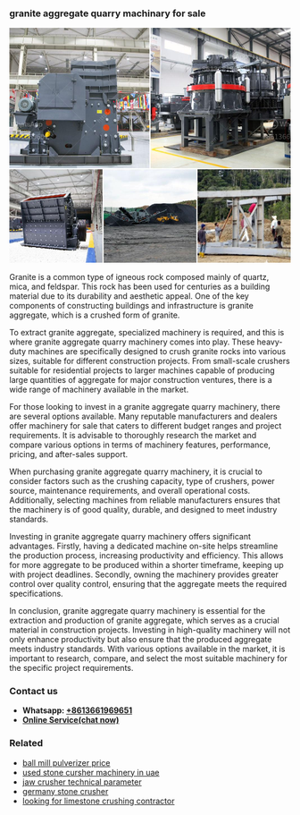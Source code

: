 <h3>granite aggregate quarry machinary for sale</h3><img src='1708332835.jpg' alt=''><p>Granite is a common type of igneous rock composed mainly of quartz, mica, and feldspar. This rock has been used for centuries as a building material due to its durability and aesthetic appeal. One of the key components of constructing buildings and infrastructure is granite aggregate, which is a crushed form of granite.</p><p>To extract granite aggregate, specialized machinery is required, and this is where granite aggregate quarry machinery comes into play. These heavy-duty machines are specifically designed to crush granite rocks into various sizes, suitable for different construction projects. From small-scale crushers suitable for residential projects to larger machines capable of producing large quantities of aggregate for major construction ventures, there is a wide range of machinery available in the market.</p><p>For those looking to invest in a granite aggregate quarry machinery, there are several options available. Many reputable manufacturers and dealers offer machinery for sale that caters to different budget ranges and project requirements. It is advisable to thoroughly research the market and compare various options in terms of machinery features, performance, pricing, and after-sales support.</p><p>When purchasing granite aggregate quarry machinery, it is crucial to consider factors such as the crushing capacity, type of crushers, power source, maintenance requirements, and overall operational costs. Additionally, selecting machines from reliable manufacturers ensures that the machinery is of good quality, durable, and designed to meet industry standards.</p><p>Investing in granite aggregate quarry machinery offers significant advantages. Firstly, having a dedicated machine on-site helps streamline the production process, increasing productivity and efficiency. This allows for more aggregate to be produced within a shorter timeframe, keeping up with project deadlines. Secondly, owning the machinery provides greater control over quality control, ensuring that the aggregate meets the required specifications.</p><p>In conclusion, granite aggregate quarry machinery is essential for the extraction and production of granite aggregate, which serves as a crucial material in construction projects. Investing in high-quality machinery will not only enhance productivity but also ensure that the produced aggregate meets industry standards. With various options available in the market, it is important to research, compare, and select the most suitable machinery for the specific project requirements.</p><h3>Contact us</h3><ul><li><strong>Whatsapp:&nbsp;<a href="https://wa.me/8613661969651">+8613661969651</a></strong></li><li><a href="https://swt.shibang-china.com/?git&amp;zhl&amp;granite aggregate quarry machinary for sale"><strong>Online Service(chat now)</strong></a></li></ul><h3>Related</h3><ul><li><a href='ball mill pulverizer price.md'>ball mill pulverizer price</a></li><li><a href='used stone cursher machinery in uae.md'>used stone cursher machinery in uae</a></li><li><a href='jaw crusher technical parameter.md'>jaw crusher technical parameter</a></li><li><a href='germany stone crusher.md'>germany stone crusher</a></li><li><a href='looking for limestone crushing contractor.md'>looking for limestone crushing contractor</a></li></ul>